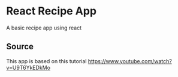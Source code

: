 # React Recipe App
A basic recipe app using react
## Source
This app is based on this tutorial https://www.youtube.com/watch?v=U9T6YkEDkMo
